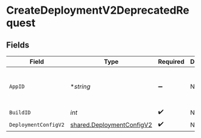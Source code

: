 # CreateDeploymentV2DeprecatedRequest


## Fields

| Field                                                                  | Type                                                                   | Required                                                               | Description                                                            | Example                                                                |
| ---------------------------------------------------------------------- | ---------------------------------------------------------------------- | ---------------------------------------------------------------------- | ---------------------------------------------------------------------- | ---------------------------------------------------------------------- |
| `AppID`                                                                | **string*                                                              | :heavy_minus_sign:                                                     | N/A                                                                    | app-af469a92-5b45-4565-b3c4-b79878de67d2                               |
| `BuildID`                                                              | *int*                                                                  | :heavy_check_mark:                                                     | N/A                                                                    | 1                                                                      |
| `DeploymentConfigV2`                                                   | [shared.DeploymentConfigV2](../../models/shared/deploymentconfigv2.md) | :heavy_check_mark:                                                     | N/A                                                                    |                                                                        |